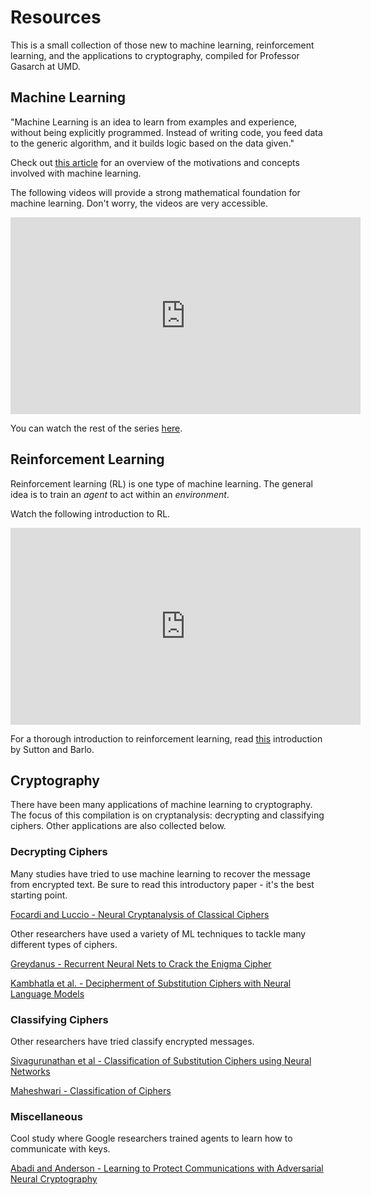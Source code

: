 Resources
===
This is a small collection of those new to machine learning, reinforcement learning, and the applications to cryptography, compiled for Professor Gasarch at UMD.

## Machine Learning

"Machine Learning is an idea to learn from examples and experience, without being explicitly programmed. Instead of writing code, you feed data to the generic algorithm, and it builds logic based on the data given."

Check out [this article](https://www.geeksforgeeks.org/introduction-machine-learning/) for an overview of the motivations and concepts involved with machine learning.

The following videos will provide a strong mathematical foundation for machine learning. Don't worry, the videos are very accessible.

<iframe width="560" height="315" src="https://www.youtube.com/embed/aircAruvnKk" frameborder="0" allow="accelerometer; autoplay; encrypted-media; gyroscope; picture-in-picture" allowfullscreen></iframe>

You can watch the rest of the series [here](https://www.youtube.com/watch?v=aircAruvnKk&list=PLPaijAKp5KyaEJcYd4UW6tBZHjGl6OvS4).

## Reinforcement Learning

Reinforcement learning (RL) is one type of machine learning. The general idea is to train an *agent* to act within an *environment*.

Watch the following introduction to RL.

<iframe width="560" height="315" 
             src="https://www.youtube.com/embed/JgvyzIkgxF0" 
             frameborder="0" allow="accelerometer; 
                                    autoplay; 
                                    encrypted-media; 
                                    gyroscope; 
                                    picture-in-picture" 
             allowfullscreen>
     </iframe>
     
 
For a thorough introduction to reinforcement learning, read [this](http://incompleteideas.net/book/RLbook2018.pdf) introduction by Sutton and Barlo.

## Cryptography

There have been many applications of machine learning to cryptography. The focus of this compilation is on cryptanalysis: decrypting and classifying ciphers. Other applications are also collected below.

### Decrypting Ciphers

Many studies have tried to use machine learning to recover the message from encrypted text. Be sure to read this introductory paper - it's the best starting point.

[Focardi and Luccio - Neural Cryptanalysis of Classical Ciphers](http://ceur-ws.org/Vol-2243/paper10.pdf)

Other researchers have used a variety of ML techniques to tackle many different types of ciphers.

[Greydanus - Recurrent Neural Nets to Crack the Enigma Cipher](https://greydanus.github.io/2017/01/07/enigma-rnn/)

[Kambhatla et al. - Decipherment of Substitution Ciphers with Neural Language Models](https://aclweb.org/anthology/D18-1102)

### Classifying Ciphers

Other researchers have tried classify encrypted messages.

[Sivagurunathan et al - Classification of Substitution Ciphers using Neural Networks](http://paper.ijcsns.org/07_book/201003/20100340.pdf)

[Maheshwari - Classification of Ciphers](https://pdfs.semanticscholar.org/18d4/1ac27b62962d2a008973564841f042028724.pdf)

### Miscellaneous

Cool study where Google researchers trained agents to learn how to communicate with keys.

[Abadi and Anderson - Learning to Protect Communications with Adversarial Neural Cryptography](https://arxiv.org/pdf/1610.06918.pdf)

